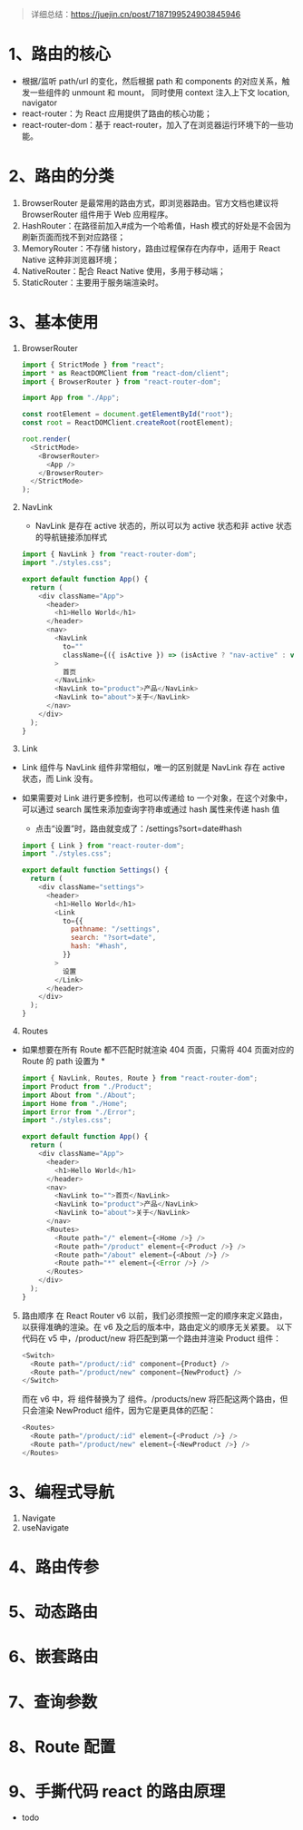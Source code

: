 > 详细总结：https://juejin.cn/post/7187199524903845946

# 1、路由的核心

- 根据/监听 path/url 的变化，然后根据 path 和 components 的对应关系，触发一些组件的 unmount 和 mount， 同时使用 context 注入上下文 location, navigator
- react-router：为 React 应用提供了路由的核心功能；
- react-router-dom：基于 react-router，加入了在浏览器运行环境下的一些功能。

# 2、路由的分类

1. BrowserRouter 是最常用的路由方式，即浏览器路由。官方文档也建议将 BrowserRouter 组件用于 Web 应用程序。
2. HashRouter：在路径前加入#成为一个哈希值，Hash 模式的好处是不会因为刷新页面而找不到对应路径；
3. MemoryRouter：不存储 history，路由过程保存在内存中，适用于 React Native 这种非浏览器环境；
4. NativeRouter：配合 React Native 使用，多用于移动端；
5. StaticRouter：主要用于服务端渲染时。

# 3、基本使用

1. BrowserRouter

   ```js
   import { StrictMode } from "react";
   import * as ReactDOMClient from "react-dom/client";
   import { BrowserRouter } from "react-router-dom";

   import App from "./App";

   const rootElement = document.getElementById("root");
   const root = ReactDOMClient.createRoot(rootElement);

   root.render(
     <StrictMode>
       <BrowserRouter>
         <App />
       </BrowserRouter>
     </StrictMode>
   );
   ```

2. NavLink

   - NavLink 是存在 active 状态的，所以可以为 active 状态和非 active 状态的导航链接添加样式

   ```js
   import { NavLink } from "react-router-dom";
   import "./styles.css";

   export default function App() {
     return (
       <div className="App">
         <header>
           <h1>Hello World</h1>
         </header>
         <nav>
           <NavLink
             to=""
             className={({ isActive }) => (isActive ? "nav-active" : void 0)}
           >
             首页
           </NavLink>
           <NavLink to="product">产品</NavLink>
           <NavLink to="about">关于</NavLink>
         </nav>
       </div>
     );
   }
   ```

3. Link

- Link 组件与 NavLink 组件非常相似，唯一的区别就是 NavLink 存在 active 状态，而 Link 没有。
- 如果需要对 Link 进行更多控制，也可以传递给 to 一个对象，在这个对象中，可以通过 search 属性来添加查询字符串或通过 hash 属性来传递 hash 值

  - 点击“设置”时，路由就变成了：/settings?sort=date#hash

  ```js
  import { Link } from "react-router-dom";
  import "./styles.css";

  export default function Settings() {
    return (
      <div className="settings">
        <header>
          <h1>Hello World</h1>
          <Link
            to={{
              pathname: "/settings",
              search: "?sort=date",
              hash: "#hash",
            }}
          >
            设置
          </Link>
        </header>
      </div>
    );
  }
  ```

4. Routes

- 如果想要在所有 Route 都不匹配时就渲染 404 页面，只需将 404 页面对应的 Route 的 path 设置为 \*

  ```js
  import { NavLink, Routes, Route } from "react-router-dom";
  import Product from "./Product";
  import About from "./About";
  import Home from "./Home";
  import Error from "./Error";
  import "./styles.css";

  export default function App() {
    return (
      <div className="App">
        <header>
          <h1>Hello World</h1>
        </header>
        <nav>
          <NavLink to="">首页</NavLink>
          <NavLink to="product">产品</NavLink>
          <NavLink to="about">关于</NavLink>
        </nav>
        <Routes>
          <Route path="/" element={<Home />} />
          <Route path="/product" element={<Product />} />
          <Route path="/about" element={<About />} />
          <Route path="*" element={<Error />} />
        </Routes>
      </div>
    );
  }
  ```

5. 路由顺序
   在 React Router v6 以前，我们必须按照一定的顺序来定义路由，以获得准确的渲染。在 v6 及之后的版本中，路由定义的顺序无关紧要。
   以下代码在 v5 中，/product/new 将匹配到第一个路由并渲染 Product 组件：

   ```js
   <Switch>
     <Route path="/product/:id" component={Product} />
     <Route path="/product/new" component={NewProduct} />
   </Switch>
   ```

   而在 v6 中，将 <Switch> 组件替换为了 <Routes> 组件。/products/new 将匹配这两个路由，但只会渲染 NewProduct 组件，因为它是更具体的匹配：

   ```js
   <Routes>
     <Route path="/product/:id" element={<Product />} />
     <Route path="/product/new" element={<NewProduct />} />
   </Routes>
   ```

# 3、编程式导航

1. Navigate
2. useNavigate

# 4、路由传参

# 5、动态路由

# 6、嵌套路由

# 7、查询参数

# 8、Route 配置

# 9、手撕代码 react 的路由原理

- todo
